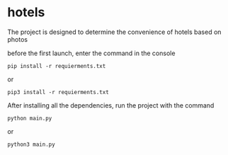 # hotels

The project is designed to determine the convenience of hotels based on photos

before the first launch, enter the command in the console

```pip install -r requierments.txt```

or

```pip3 install -r requierments.txt```


After installing all the dependencies, run the project with the command


```python main.py```

or

```python3 main.py```
